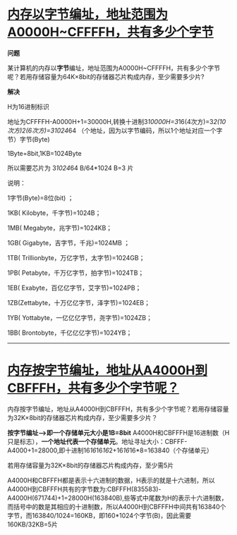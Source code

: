 # [内存以字节编址，地址范围为A0000H~CFFFFH，共有多少个字节](https://www.csdn.net/tags/MtTaAg0sMDMyMDUzLWJsb2cO0O0O.html)

**问题**

 某计算机的内存以**字节**编址，地址范围为A0000H~CFFFFH，共有多少个字节呢？若用存储容量为64K×8bit的存储器芯片构成内存，至少需要多少片?

 

**解决**

H为16进制标识

地址为CFFFFH-A0000H+1=30000H,转换十进制3*10000H=3*16(4次方)=3*2(10次方)*2(6次方)=3*1024*64 （个地址，因为以字节编码，所以1个地址对应一个字节）字节(Byte)

1Byte=8bit,1KB=1024Byte

所以需要芯片为 3*1024*64 B/64*1024 B=3 片

说明：

1字节(Byte)=8位(bit) ；

1KB( Kilobyte，千字节)=1024B；

1MB( Megabyte，兆字节)=1024KB；

1GB( Gigabyte，吉字节，千兆)=1024MB ；

1TB( Trillionbyte，万亿字节，太字节)=1024GB；

1PB( Petabyte，千万亿字节，拍字节)=1024TB；

1EB( Exabyte，百亿亿字节，艾字节)=1024PB；

1ZB(Zettabyte，十万亿亿字节，泽字节)=1024EB；

1YB( Yottabyte，一亿亿亿字节，尧字节)=1024ZB；

1BB( Brontobyte，千亿亿亿字节)=1024YB；



---

# [内存按字节编址，地址从A4000H到CBFFFH，共有多少个字节呢？](https://www.csdn.net/tags/MtTaEg0sNDExMjYwLWJsb2cO0O0O.html)

内存按字节编址，地址从A4000H到CBFFFH，共有多少个字节呢？若用存储容量为32K×8bit的存储器芯片构成内存，至少需要多少片？

 

**按字节编址——>即一个存储单元大小是1B=8bit**
A4000H和CBFFFH是16进制数（H只是标志），**一个地址代表一个存储单元**。地址寻址大小：CBFFF-A4000+1=28000,即十进制16*16*16*16*2+16*16*16*8=163840（个存储单元）

若用存储容量为32K×8bit的存储器芯片构成内存，至少需5片

 

A4000H和CBFFFH都是表示十六进制的数据，H表示的就是十六进制，所以A4000H到CBFFFH共有的字节数为:CBFFFH(835583)-A4000H(671744)+1=28000H(163840B),些等式中尾数为H的表示十六进制数，而括号中的数是其相应的十进制数，所以A4000H到CBFFFH中间共有163840个字节，而163840/1024=160KB，即160*1024个字节(B)，因此需要160KB/32KB=5片